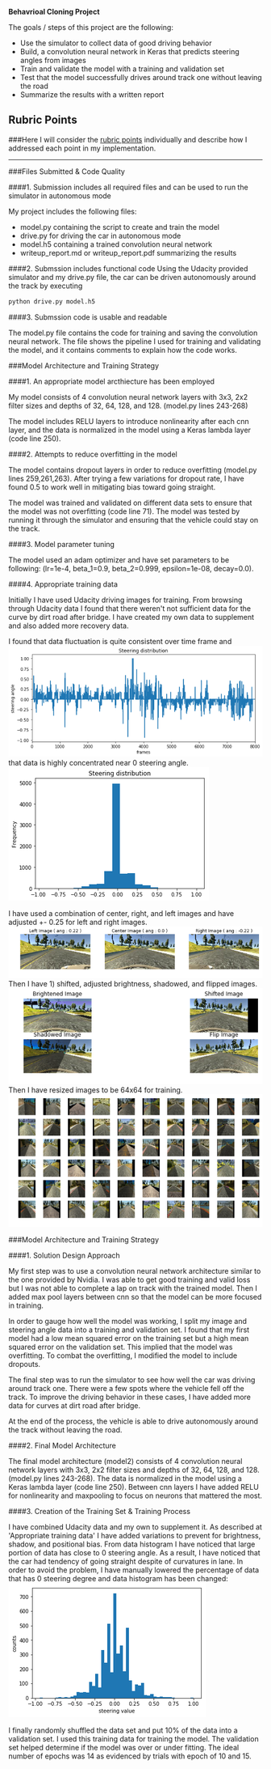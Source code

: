 **Behavrioal Cloning Project**

The goals / steps of this project are the following:
* Use the simulator to collect data of good driving behavior
* Build, a convolution neural network in Keras that predicts steering angles from images
* Train and validate the model with a training and validation set
* Test that the model successfully drives around track one without leaving the road
* Summarize the results with a written report


[//]: # (Image References)

[image1]: ./steering_dist.png "Steering distribution"
[image2]: ./steering_hist.png "Steering Histogram"
[image3]: ./img.png "Image1"
[image4]: ./img_adj.png "Image2"
[image5]: ./image_adj.png "Image3"
[image6]: ./steering_adj.png "Steering New Histogram"

## Rubric Points
###Here I will consider the [rubric points](https://review.udacity.com/#!/rubrics/432/view) individually and describe how I addressed each point in my implementation.  

---
###Files Submitted & Code Quality

####1. Submission includes all required files and can be used to run the simulator in autonomous mode

My project includes the following files:
* model.py containing the script to create and train the model
* drive.py for driving the car in autonomous mode
* model.h5 containing a trained convolution neural network 
* writeup_report.md or writeup_report.pdf summarizing the results

####2. Submssion includes functional code
Using the Udacity provided simulator and my drive.py file, the car can be driven autonomously around the track by executing 
```sh
python drive.py model.h5
```

####3. Submssion code is usable and readable

The model.py file contains the code for training and saving the convolution neural network. The file shows the pipeline I used for training and validating the model, and it contains comments to explain how the code works.

###Model Architecture and Training Strategy

####1. An appropriate model arcthiecture has been employed

My model consists of 4 convolution neural network layers with 3x3, 2x2 filter sizes and depths of 32, 64, 128, and 128. (model.py lines 243-268) 

The model includes RELU layers to introduce nonlinearity after each cnn layer, and the data is normalized in the model using a Keras lambda layer (code line 250). 

####2. Attempts to reduce overfitting in the model

The model contains dropout layers in order to reduce overfitting (model.py lines 259,261,263). After trying a few variations for dropout rate, I have found 0.5 to work well in mitigating bias toward going straight. 

The model was trained and validated on different data sets to ensure that the model was not overfitting (code line 71). The model was tested by running it through the simulator and ensuring that the vehicle could stay on the track.

####3. Model parameter tuning

The model used an adam optimizer and have set parameters to be following: (lr=1e-4, beta_1=0.9, beta_2=0.999, epsilon=1e-08, decay=0.0). 

####4. Appropriate training data

Initially I have used Udacity driving images for training. From browsing through Udacity data I found that there weren't not sufficient data for  the curve by dirt road after bridge. I have created my own data to supplement and also added more recovery data. 

I found that data fluctuation is quite consistent over time frame and 
![alt text][image1]
that  data is highly concentrated near 0 steering angle. 
![alt text][image2]

I have used a combination of center, right, and left images and have adjusted +- 0.25 for left and right images. 
![alt text][image3]
Then I have 1) shifted, adjusted brightness, shadowed, and flipped images. 
![alt text][image4]
Then I have resized images to be 64x64 for training.
![alt text][image5]


###Model Architecture and Training Strategy

####1. Solution Design Approach


My first step was to use a convolution neural network architecture similar to the one provided by Nvidia. I was able to get good training and valid loss but I was not able to complete a lap on track with the trained model. Then I added max pool layers between cnn so that the model can be more focused in training. 

In order to gauge how well the model was working, I split my image and steering angle data into a training and validation set. I found that my first model had a low mean squared error on the training set but a high mean squared error on the validation set. This implied that the model was overfitting. To combat the overfitting, I modified the model to include dropouts. 

The final step was to run the simulator to see how well the car was driving around track one. There were a few spots where the vehicle fell off the track.  To improve the driving behavior in these cases, I have added more data for curves at dirt road after bridge. 

At the end of the process, the vehicle is able to drive autonomously around the track without leaving the road.

####2. Final Model Architecture

The final model architecture (model2) consists of 4 convolution neural network layers with 3x3, 2x2 filter sizes and depths of 32, 64, 128, and 128. (model.py lines 243-268). The data is normalized in the model using a Keras lambda layer (code line 250). Between cnn layers I have added RELU for nonlinearity and maxpooling to focus on neurons that mattered the most. 

####3. Creation of the Training Set & Training Process

I have combined Udacity data and my own to supplement it. As described at 'Appropriate training data' I have added variations to prevent for brightness, shadow, and positional bias. From data histogram I have noticed that large portion of data has close to 0 steering angle. As a result, I have noticed that the car had tendency of going straight despite of curvatures in lane. In order to avoid the problem, I have manually lowered the percentage of data that has 0 steering degree and data histogram has been changed: 
![alt text][image6]

I finally randomly shuffled the data set and put 10% of the data into a validation set. I used this training data for training the model. The validation set helped determine if the model was over or under fitting. The ideal number of epochs was 14 as evidenced by trials with epoch of 10 and 15.